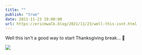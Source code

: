 ```yaml
---
title: ""
publish: "true"
date: 2021-11-23 19:00:00
url: https://ericmwalk.blog/2021/11/23/well-this-isnt.html
---
```


Well this isn’t a good way to start Thanksgiving break... 🤒

![](https://ericmwalk.blog/uploads/2022/6284957d14.jpg)